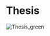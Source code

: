 # Thesis

![Thesis_green](https://user-images.githubusercontent.com/37225357/73094202-4f3f6900-3f0a-11ea-8f0b-4d0eece265df.jpg)

